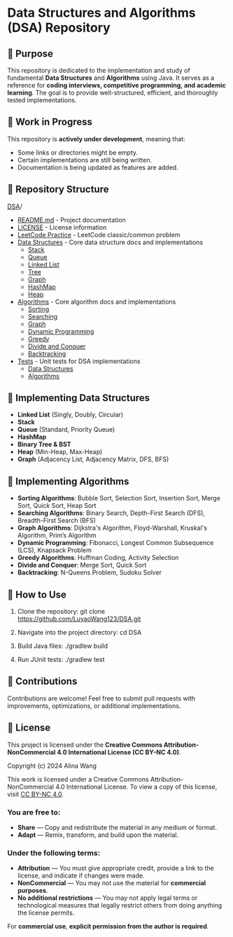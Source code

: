 # Data Structures and Algorithms (DSA) Repository

## 📌 Purpose
This repository is dedicated to the implementation and study of fundamental **Data Structures** and **Algorithms** using Java. It serves as a reference for **coding interviews, competitive programming, and academic learning**. The goal is to provide well-structured, efficient, and thoroughly tested implementations.

## 🚧 Work in Progress
This repository is **actively under development**, meaning that:
- Some links or directories might be empty.
- Certain implementations are still being written.
- Documentation is being updated as features are added.




## 📂 Repository Structure
[DSA](./)/
- [README.md](./README.md) - Project documentation
- [LICENSE](./LICENSE) - License information
- [LeetCode Practice](./leetcode_practice.md) - LeetCode classic/common problem
- [Data Structures](./docs/data_structures.md) - Core data structure docs and implementations
  - [Stack](./docs/data_structures.md#stack)
  - [Queue](./data_structures/queue/)
  - [Linked List](./data_structures/linked_list/)
  - [Tree](./data_structures/tree/)
  - [Graph](./data_structures/graph/)
  - [HashMap](./data_structures/hashmap/)
  - [Heap](./data_structures/heap/)
- [Algorithms](./algorithms/) - Core algorithm docs and implementations
  - [Sorting](./algorithms/sorting/)
  - [Searching](./algorithms/searching/)
  - [Graph](./algorithms/graph/)
  - [Dynamic Programming](./algorithms/dynamic_programming/)
  - [Greedy](./algorithms/greedy/)
  - [Divide and Conquer](./algorithms/divide_and_conquer/)
  - [Backtracking](./algorithms/backtracking/)
- [Tests](./test/) - Unit tests for DSA implementations
  - [Data Structures](./src/test/java/data_structures/)
  - [Algorithms](./test/algorithms/)



## 📌 Implementing Data Structures
- **Linked List** (Singly, Doubly, Circular)
- **Stack**
- **Queue** (Standard, Priority Queue)
- **HashMap**
- **Binary Tree & BST**
- **Heap** (Min-Heap, Max-Heap)
- **Graph** (Adjacency List, Adjacency Matrix, DFS, BFS)

## 📌 Implementing Algorithms
- **Sorting Algorithms**: Bubble Sort, Selection Sort, Insertion Sort, Merge Sort, Quick Sort, Heap Sort
- **Searching Algorithms**: Binary Search, Depth-First Search (DFS), Breadth-First Search (BFS)
- **Graph Algorithms**: Dijkstra's Algorithm, Floyd-Warshall, Kruskal's Algorithm, Prim’s Algorithm
- **Dynamic Programming**: Fibonacci, Longest Common Subsequence (LCS), Knapsack Problem
- **Greedy Algorithms**: Huffman Coding, Activity Selection
- **Divide and Conquer**: Merge Sort, Quick Sort
- **Backtracking**: N-Queens Problem, Sudoku Solver

## 🚀 How to Use
1. Clone the repository:
   git clone https://github.com/LuyaoWang123/DSA.git

2. Navigate into the project directory:
   cd DSA

3. Build Java files:
   ./gradlew build 

4. Run JUnit tests:
   ./gradlew test  

## 🤝 Contributions
Contributions are welcome! Feel free to submit pull requests with improvements, optimizations, or additional implementations.

## 📜 License
This project is licensed under the **Creative Commons Attribution-NonCommercial 4.0 International License (CC BY-NC 4.0)**.

Copyright (c) 2024 Alina Wang

This work is licensed under a Creative Commons Attribution-NonCommercial 4.0 International License.
To view a copy of this license, visit [CC BY-NC 4.0](https://creativecommons.org/licenses/by-nc/4.0/).

### You are free to:
- **Share** — Copy and redistribute the material in any medium or format.
- **Adapt** — Remix, transform, and build upon the material.

### Under the following terms:
- **Attribution** — You must give appropriate credit, provide a link to the license, and indicate if changes were made.
- **NonCommercial** — You may not use the material for **commercial purposes**.
- **No additional restrictions** — You may not apply legal terms or technological measures that legally restrict others from doing anything the license permits.

For **commercial use**, **explicit permission from the author is required**.
